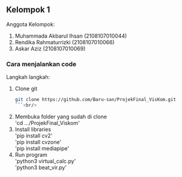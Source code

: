 ## Kelompok 1

Anggota Kelompok:
1. Muhammada Akbarul Ihsan (2108107010044)
2. Rendika Rahmaturrizki (2108107010066)
3. Askar Aziz (2108107010069) 

### Cara menjalankan code
Langkah langkah:
1. Clone git<br/>
   ```sh
   git clone https://github.com/Baru-san/ProjekFinal_VisKom.git
   ```<br/>
3. Membuka folder yang sudah di clone<br/>
   'cd .../ProjekFinal_Viskom'<br/>
4. Install libraries<br/>
   'pip install cv2'<br/>
   'pip install cvzone'<br/>
   'pip install mediapipe'<br/>
5. Run program<br/>
   'python3 virtual_calc.py'<br/>
   'python3 beat_vir.py'<br/>
